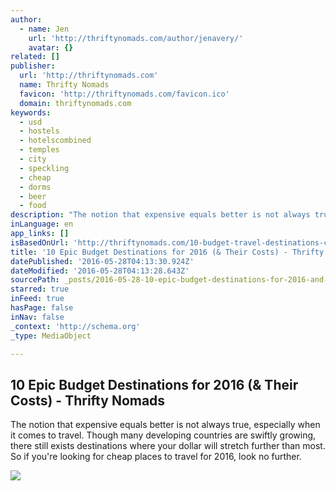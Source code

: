 ```yaml
---
author:
  - name: Jen
    url: 'http://thriftynomads.com/author/jenavery/'
    avatar: {}
related: []
publisher:
  url: 'http://thriftynomads.com'
  name: Thrifty Nomads
  favicon: 'http://thriftynomads.com/favicon.ico'
  domain: thriftynomads.com
keywords:
  - usd
  - hostels
  - hotelscombined
  - temples
  - city
  - speckling
  - cheap
  - dorms
  - beer
  - food
description: "The notion that expensive equals better is not always true, especially when it comes to travel. Though many developing countries are swiftly growing, there still exists destinations where your dollar will stretch further than most. So if you're looking for cheap places to travel for 2016, look no further."
inLanguage: en
app_links: []
isBasedOnUrl: 'http://thriftynomads.com/10-budget-travel-destinations-costs/'
title: '10 Epic Budget Destinations for 2016 (& Their Costs) - Thrifty Nomads'
datePublished: '2016-05-28T04:13:30.924Z'
dateModified: '2016-05-28T04:13:28.643Z'
sourcePath: _posts/2016-05-28-10-epic-budget-destinations-for-2016-and-their-costs-thrif.md
starred: true
inFeed: true
hasPage: false
inNav: false
_context: 'http://schema.org'
_type: MediaObject

---
```

<article style=""><h1>10 Epic Budget Destinations for 2016 (&amp; Their Costs) - Thrifty Nomads</h1><p>The notion that expensive equals better is not always true, especially when it comes to travel. Though many developing countries are swiftly growing, there still exists destinations where your dollar will stretch further than most. So if you're looking for cheap places to travel for 2016, look no further.</p><img src="http://thriftynomads.com/wp-content/uploads/2016/01/morocco_fb.jpg" /></article>
